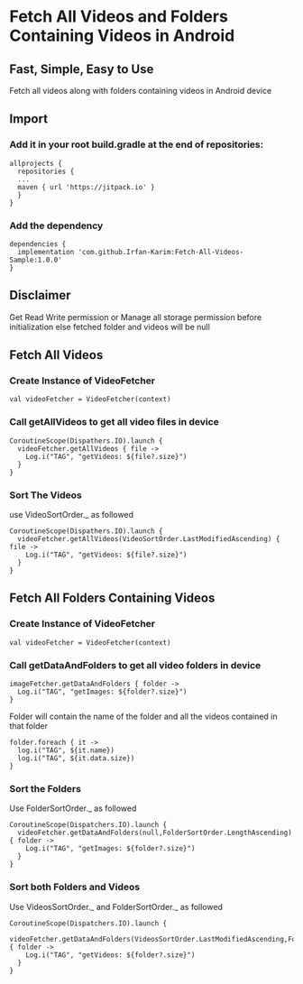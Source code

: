 # Fetch All Videos and Folders Containing Videos in Android
## Fast, Simple, Easy to Use
Fetch all videos along with folders containing videos in Android device

## Import

### Add it in your root build.gradle at the end of repositories:

```
allprojects {
  repositories {
  ...
  maven { url 'https://jitpack.io' }
  }
}
```

### Add the dependency

```
dependencies {
  implementation 'com.github.Irfan-Karim:Fetch-All-Videos-Sample:1.0.0'
}
```

## Disclaimer
Get Read Write permission or Manage all storage permission before initialization else fetched folder and videos will be null

## Fetch All Videos

### Create Instance of VideoFetcher

```
val videoFetcher = VideoFetcher(context)
```

### Call getAllVideos to get all video files in device

```
CoroutineScope(Dispathers.IO).launch {
  videoFetcher.getAllVideos { file ->
    Log.i("TAG", "getVideos: ${file?.size}")
  }
}
```

### Sort The Videos

use VideoSortOrder._ as followed

```
CoroutineScope(Dispathers.IO).launch {
  videoFetcher.getAllVideos(VideoSortOrder.LastModifiedAscending) { file ->
    Log.i("TAG", "getVideos: ${file?.size}")
  }
}
```

## Fetch All Folders Containing Videos

### Create Instance of VideoFetcher

```
val videoFetcher = VideoFetcher(context)
```

### Call getDataAndFolders to get all video folders in device

```
imageFetcher.getDataAndFolders { folder ->
  Log.i("TAG", "getImages: ${folder?.size}")
}
```

Folder will contain the name of the folder and all the videos contained in that folder

```
folder.foreach { it ->
  log.i("TAG", ${it.name})
  log.i("TAG", ${it.data.size})
}
```

### Sort the Folders

Use FolderSortOrder._ as followed

```
CoroutineScope(Dispatchers.IO).launch {
  videoFetcher.getDataAndFolders(null,FolderSortOrder.LengthAscending) { folder ->
    Log.i("TAG", "getImages: ${folder?.size}")
  }
}
```

### Sort both Folders and Videos

Use VideosSortOrder._ and FolderSortOrder._ as followed

```
CoroutineScope(Dispatchers.IO).launch {
  videoFetcher.getDataAndFolders(VideosSortOrder.LastModifiedAscending,FolderSortOrder.LengthAscending) { folder ->
    Log.i("TAG", "getVideos: ${folder?.size}")
  }
}
```
